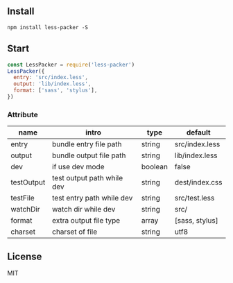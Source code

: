 ## Install

```
npm install less-packer -S
```

## Start

```js
const LessPacker = require('less-packer')
LessPacker({
  entry: 'src/index.less',
  output: 'lib/index.less',
  format: ['sass', 'stylus'],
})
```

### Attribute

| name | intro | type | default |
| -- | -- | -- | -- |
| entry | bundle entry file path | string | src/index.less | 
| output | bundle output file path | string | lib/index.less | 
| dev | if use dev mode | boolean | false | 
| testOutput | test output path while dev | string | dest/index.css |
| testFile | test entry path while dev | string | src/test.less |
| watchDir | watch dir while dev | string | src/ |
| format | extra output file type | array | [sass, stylus] |
| charset | charset of file | string | utf8 |

## License

MIT
